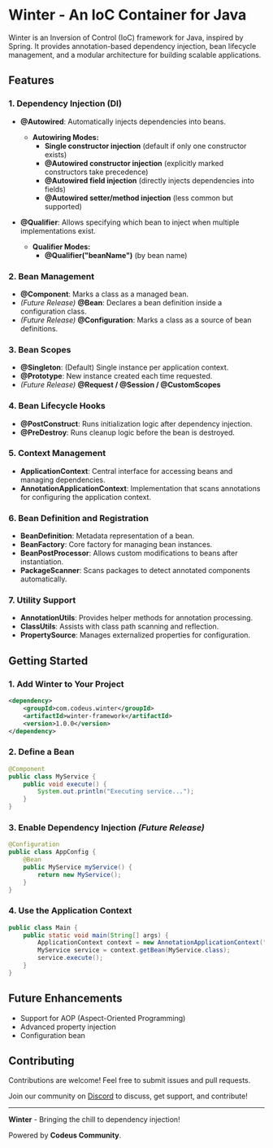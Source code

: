 # Winter - An IoC Container for Java

Winter is an Inversion of Control (IoC) framework for Java, inspired by Spring. It provides annotation-based dependency injection, bean lifecycle management, and a modular architecture for building scalable applications.

## Features

### 1. Dependency Injection (DI)
- **@Autowired**: Automatically injects dependencies into beans.
  - **Autowiring Modes:**
      - **Single constructor injection** (default if only one constructor exists)
      - **@Autowired constructor injection** (explicitly marked constructors take precedence)
      - **@Autowired field injection** (directly injects dependencies into fields)
      - **@Autowired setter/method injection** (less common but supported)
- **@Qualifier**: Allows specifying which bean to inject when multiple implementations exist.

  - **Qualifier Modes:**
      - **@Qualifier("beanName")** (by bean name)

### 2. Bean Management
- **@Component**: Marks a class as a managed bean.
- *(Future Release)* **@Bean**: Declares a bean definition inside a configuration class.
- *(Future Release)* **@Configuration**: Marks a class as a source of bean definitions.

### 3. Bean Scopes
- **@Singleton**: (Default) Single instance per application context.
- **@Prototype**: New instance created each time requested.
- *(Future Release)* **@Request / @Session / @CustomScopes**

### 4. Bean Lifecycle Hooks
- **@PostConstruct**: Runs initialization logic after dependency injection.
- **@PreDestroy**: Runs cleanup logic before the bean is destroyed.

### 5. Context Management
- **ApplicationContext**: Central interface for accessing beans and managing dependencies.
- **AnnotationApplicationContext**: Implementation that scans annotations for configuring the application context.

### 6. Bean Definition and Registration
- **BeanDefinition**: Metadata representation of a bean.
- **BeanFactory**: Core factory for managing bean instances.
- **BeanPostProcessor**: Allows custom modifications to beans after instantiation.
- **PackageScanner**: Scans packages to detect annotated components automatically.

### 7. Utility Support
- **AnnotationUtils**: Provides helper methods for annotation processing.
- **ClassUtils**: Assists with class path scanning and reflection.
- **PropertySource**: Manages externalized properties for configuration.

## Getting Started

### 1. Add Winter to Your Project
```xml
<dependency>
    <groupId>com.codeus.winter</groupId>
    <artifactId>winter-framework</artifactId>
    <version>1.0.0</version>
</dependency>
```

### 2. Define a Bean
```java
@Component
public class MyService {
    public void execute() {
        System.out.println("Executing service...");
    }
}
```

### 3. Enable Dependency Injection *(Future Release)*
```java
@Configuration
public class AppConfig {
    @Bean
    public MyService myService() {
        return new MyService();
    }
}
```

### 4. Use the Application Context
```java
public class Main {
    public static void main(String[] args) {
        ApplicationContext context = new AnnotationApplicationContext("packageToScan");
        MyService service = context.getBean(MyService.class);
        service.execute();
    }
}
```

## Future Enhancements
- Support for AOP (Aspect-Oriented Programming)
- Advanced property injection
- Configuration bean

## Contributing
Contributions are welcome! Feel free to submit issues and pull requests.

Join our community on [Discord](https://discord.gg/yKkZ5QtwVV) to discuss, get support, and contribute!

---
**Winter** - Bringing the chill to dependency injection!

Powered by **Codeus Community**.

